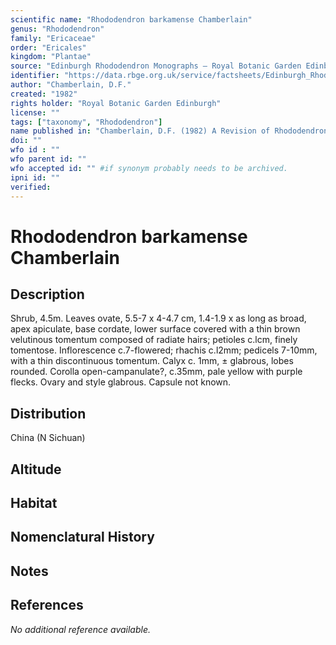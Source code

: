 ```yaml
---
scientific name: "Rhododendron barkamense Chamberlain"
genus: "Rhododendron"
family: "Ericaceae"
order: "Ericales"
kingdom: "Plantae"
source: "Edinburgh Rhododendron Monographs – Royal Botanic Garden Edinburgh"
identifier: "https://data.rbge.org.uk/service/factsheets/Edinburgh_Rhododendron_Monographs.xhtml"
author: "Chamberlain, D.F."
created: "1982"
rights holder: "Royal Botanic Garden Edinburgh"
license: ""
tags: ["taxonomy", "Rhododendron"]
name published in: "Chamberlain, D.F. (1982) A Revision of Rhododendron II. Subgenus Hymenanthes. Notes From the Royal Botanic Garden Edinburgh 39(2):363"
doi: ""
wfo id : ""
wfo parent id: ""
wfo accepted id: "" #if synonym probably needs to be archived.                      
ipni id: ""
verified:
---
```


                       

# Rhododendron barkamense Chamberlain

## Description
Shrub, 4.5m. Leaves ovate, 5.5-7 x 4-4.7 cm, 1.4-1.9 x as long as broad, apex apiculate, base cordate, lower surface covered with a thin brown velutinous tomentum composed of radiate hairs; petioles c.lcm, finely tomentose. Inflorescence c.7-flowered; rhachis c.l2mm; pedicels 7-10mm, with a thin discontinuous tomentum. Calyx c. 1mm, ± glabrous, lobes rounded. Corolla open-campanulate?, c.35mm, pale yellow with purple flecks. Ovary and style glabrous. Capsule not known.

## Distribution
China (N Sichuan)

## Altitude


## Habitat


## Nomenclatural History

                       
## Notes


## References

_No additional reference available._
